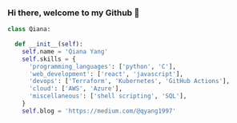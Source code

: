 ### Hi there, welcome to my Github 💜

```python
class Qiana:
  
  def __init__(self):
    self.name = 'Qiana Yang'
    self.skills = {
      'programming_languages': ['python', 'C'],
      'web_development': ['react', 'javascript'],
      'devops': ['Terraform', 'Kubernetes', 'GitHub Actions'],
      'cloud': ['AWS', 'Azure'],
      'miscellaneous': ['shell scripting', 'SQL'],
    }
    self.blog = 'https://medium.com/@qyang1997'
```

<!--
**qianyang1997/qianyang1997** is a ✨ _special_ ✨ repository because its `README.md` (this file) appears on your GitHub profile.

Here are some ideas to get you started:

- 🔭 I’m currently working on ...
- 🌱 I’m currently learning ...
- 👯 I’m looking to collaborate on ...
- 🤔 I’m looking for help with ...
- 💬 Ask me about ...
- 📫 How to reach me: ...
- 😄 Pronouns: ...
- ⚡ Fun fact: ...
-->
